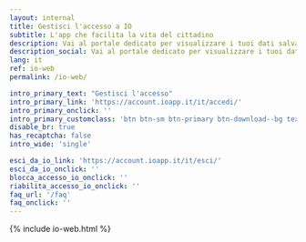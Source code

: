 ```yaml
---
layout: internal
title: Gestisci l'accesso a IO
subtitle: L'app che facilita la vita del cittadino
description: Vai al portale dedicato per visualizzare i tuoi dati salvati sull'app e le informazioni sugli accessi a IO. Inoltre potrai gestire la sicurezza del tuo profilo in caso di furto o smarrimento, o se la tua identità digitale rischia di essere compromessa.
description_social: Vai al portale dedicato per visualizzare i tuoi dati salvati sull'app e le informazioni sugli accessi a IO. Inoltre potrai gestire la sicurezza del tuo profilo in caso di furto o smarrimento, o se la tua identità digitale rischia di essere compromessa.
lang: it
ref: io-web
permalink: /io-web/

intro_primary_text: "Gestisci l'accesso"
intro_primary_link: 'https://account.ioapp.it/it/accedi/'
intro_primary_onclick: ''
intro_primary_customclass: 'btn btn-sm btn-primary btn-download--bg text-uppercase px-3 px-md-5 mr-2'
disable_br: true
has_recaptcha: false
intro_wide: 'single'

esci_da_io_link: 'https://account.ioapp.it/it/esci/'
esci_da_io_onclick: ''
blocca_accesso_io_onclick: ''
riabilita_accesso_io_onclick: ''
faq_url: '/faq'
faq_onclick: ''
---
```


{% include io-web.html %}
